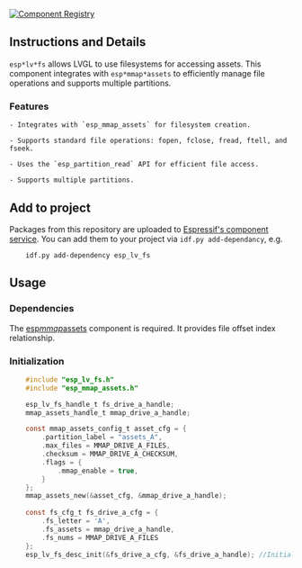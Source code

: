 [![Component Registry](https://components.espressif.com/components/espressif/esp*lv*fs/badge.svg)](https://components.espressif.com/components/espressif/esp*lv*fs)

## Instructions and Details

`esp*lv*fs` allows LVGL to use filesystems for accessing assets. This component integrates with `esp*mmap*assets` to efficiently manage file operations and supports multiple partitions.

### Features
    - Integrates with `esp_mmap_assets` for filesystem creation.

    - Supports standard file operations: fopen, fclose, fread, ftell, and fseek.

    - Uses the `esp_partition_read` API for efficient file access.

    - Supports multiple partitions.

## Add to project

Packages from this repository are uploaded to [Espressif's component service](https://components.espressif.com/).
You can add them to your project via `idf.py add-dependancy`, e.g.
```
    idf.py add-dependency esp_lv_fs
```

## Usage

### Dependencies
The [esp*mmap*assets](https://components.espressif.com/components/espressif/esp*mmap*assets) component is required. It provides file offset index relationship.

### Initialization
```c
    #include "esp_lv_fs.h"
    #include "esp_mmap_assets.h"

    esp_lv_fs_handle_t fs_drive_a_handle;
    mmap_assets_handle_t mmap_drive_a_handle;

    const mmap_assets_config_t asset_cfg = {
        .partition_label = "assets_A",
        .max_files = MMAP_DRIVE_A_FILES,
        .checksum = MMAP_DRIVE_A_CHECKSUM,
        .flags = {
            .mmap_enable = true,
        }
    };
    mmap_assets_new(&asset_cfg, &mmap_drive_a_handle);
 
    const fs_cfg_t fs_drive_a_cfg = {
        .fs_letter = 'A',
        .fs_assets = mmap_drive_a_handle,
        .fs_nums = MMAP_DRIVE_A_FILES
    };
    esp_lv_fs_desc_init(&fs_drive_a_cfg, &fs_drive_a_handle); //Initialize this after lvgl starts
```
